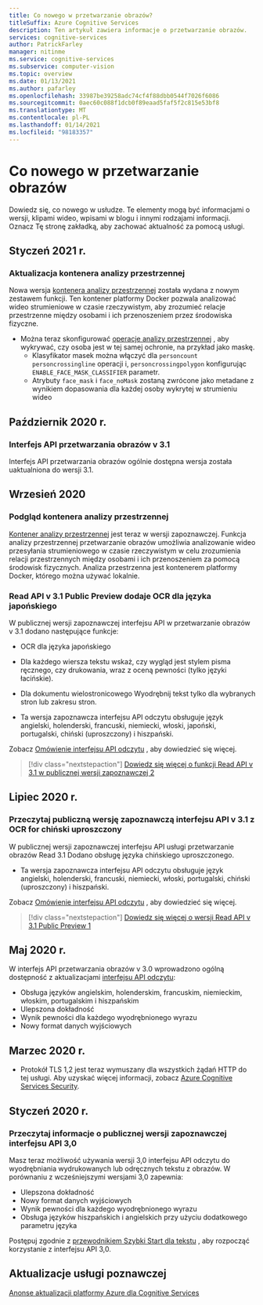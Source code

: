 ```yaml
---
title: Co nowego w przetwarzanie obrazów?
titleSuffix: Azure Cognitive Services
description: Ten artykuł zawiera informacje o przetwarzanie obrazów.
services: cognitive-services
author: PatrickFarley
manager: nitinme
ms.service: cognitive-services
ms.subservice: computer-vision
ms.topic: overview
ms.date: 01/13/2021
ms.author: pafarley
ms.openlocfilehash: 33987be39258adc74cf4f88dbb0544f7026f6086
ms.sourcegitcommit: 0aec60c088f1dcb0f89eaad5faf5f2c815e53bf8
ms.translationtype: MT
ms.contentlocale: pl-PL
ms.lasthandoff: 01/14/2021
ms.locfileid: "98183357"
---
```

# <a name="whats-new-in-computer-vision"></a>Co nowego w przetwarzanie obrazów

Dowiedz się, co nowego w usłudze. Te elementy mogą być informacjami o wersji, klipami wideo, wpisami w blogu i innymi rodzajami informacji. Oznacz Tę stronę zakładką, aby zachować aktualność za pomocą usługi.

## <a name="january-2021"></a>Styczeń 2021 r.

### <a name="spatial-analysis-container-update"></a>Aktualizacja kontenera analizy przestrzennej

Nowa wersja [kontenera analizy przestrzennej](spatial-analysis-container.md) została wydana z nowym zestawem funkcji. Ten kontener platformy Docker pozwala analizować wideo strumieniowe w czasie rzeczywistym, aby zrozumieć relacje przestrzenne między osobami i ich przenoszeniem przez środowiska fizyczne. 

* Można teraz skonfigurować [operacje analizy przestrzennej](spatial-analysis-operations.md) , aby wykrywać, czy osoba jest w tej samej ochronie, na przykład jako maskę. 
    * Klasyfikator masek można włączyć dla `personcount` `personcrossingline` operacji i, `personcrossingpolygon` konfigurując `ENABLE_FACE_MASK_CLASSIFIER` parametr.
    * Atrybuty `face_mask` i `face_noMask` zostaną zwrócone jako metadane z wynikiem dopasowania dla każdej osoby wykrytej w strumieniu wideo


## <a name="october-2020"></a>Październik 2020 r.

### <a name="computer-vision-api-v31-ga"></a>Interfejs API przetwarzania obrazów v 3.1

Interfejs API przetwarzania obrazów ogólnie dostępna wersja została uaktualniona do wersji 3.1.

## <a name="september-2020"></a>Wrzesień 2020

### <a name="spatial-analysis-container-preview"></a>Podgląd kontenera analizy przestrzennej

[Kontener analizy przestrzennej](spatial-analysis-container.md) jest teraz w wersji zapoznawczej. Funkcja analizy przestrzennej przetwarzanie obrazów umożliwia analizowanie wideo przesyłania strumieniowego w czasie rzeczywistym w celu zrozumienia relacji przestrzennych między osobami i ich przenoszeniem za pomocą środowisk fizycznych. Analiza przestrzenna jest kontenerem platformy Docker, którego można używać lokalnie. 

### <a name="read-api-v31-public-preview-adds-ocr-for-japanese"></a>Read API v 3.1 Public Preview dodaje OCR dla języka japońskiego
W publicznej wersji zapoznawczej interfejsu API w przetwarzanie obrazów v 3.1 dodano następujące funkcje:
* OCR dla języka japońskiego
* Dla każdego wiersza tekstu wskaż, czy wygląd jest stylem pisma ręcznego, czy drukowania, wraz z oceną pewności (tylko języki łacińskie).
* Dla dokumentu wielostronicowego Wyodrębnij tekst tylko dla wybranych stron lub zakresu stron.

* Ta wersja zapoznawcza interfejsu API odczytu obsługuje język angielski, holenderski, francuski, niemiecki, włoski, japoński, portugalski, chiński (uproszczony) i hiszpański.

Zobacz [Omówienie interfejsu API odczytu](concept-recognizing-text.md) , aby dowiedzieć się więcej.

> [!div class="nextstepaction"]
> [Dowiedz się więcej o funkcji Read API v 3.1 w publicznej wersji zapoznawczej 2](https://westus2.dev.cognitive.microsoft.com/docs/services/computer-vision-v3-1-preview-2/operations/5d986960601faab4bf452005)

## <a name="july-2020"></a>Lipiec 2020 r.

### <a name="read-api-v31-public-preview-with-ocr-for-simplified-chinese"></a>Przeczytaj publiczną wersję zapoznawczą interfejsu API v 3.1 z OCR for chiński uproszczony
W publicznej wersji zapoznawczej interfejsu API usługi przetwarzanie obrazów Read 3.1 Dodano obsługę języka chińskiego uproszczonego.

* Ta wersja zapoznawcza interfejsu API odczytu obsługuje język angielski, holenderski, francuski, niemiecki, włoski, portugalski, chiński (uproszczony) i hiszpański.

Zobacz [Omówienie interfejsu API odczytu](concept-recognizing-text.md) , aby dowiedzieć się więcej.

> [!div class="nextstepaction"]
> [Dowiedz się więcej o wersji Read API v 3.1 Public Preview 1](https://westus.dev.cognitive.microsoft.com/docs/services/computer-vision-v3-1-preview-1/operations/5d986960601faab4bf452005)

## <a name="may-2020"></a>Maj 2020 r.
W interfejs API przetwarzania obrazów v 3.0 wprowadzono ogólną dostępność z aktualizacjami [interfejsu API odczytu](concept-recognizing-text.md):

* Obsługa języków angielskim, holenderskim, francuskim, niemieckim, włoskim, portugalskim i hiszpańskim
* Ulepszona dokładność
* Wynik pewności dla każdego wyodrębnionego wyrazu
* Nowy format danych wyjściowych

## <a name="march-2020"></a>Marzec 2020 r.

* Protokół TLS 1,2 jest teraz wymuszany dla wszystkich żądań HTTP do tej usługi. Aby uzyskać więcej informacji, zobacz [Azure Cognitive Services Security](../cognitive-services-security.md).

## <a name="january-2020"></a>Styczeń 2020 r.

### <a name="read-api-30-public-preview"></a>Przeczytaj informacje o publicznej wersji zapoznawczej interfejsu API 3,0

Masz teraz możliwość używania wersji 3,0 interfejsu API odczytu do wyodrębniania wydrukowanych lub odręcznych tekstu z obrazów. W porównaniu z wcześniejszymi wersjami 3,0 zapewnia:
* Ulepszona dokładność
* Nowy format danych wyjściowych
* Wynik pewności dla każdego wyodrębnionego wyrazu
* Obsługa języków hiszpańskich i angielskich przy użyciu dodatkowego parametru języka

Postępuj zgodnie z [przewodnikiem Szybki Start dla tekstu](./quickstarts/csharp-hand-text.md?tabs=version-3) , aby rozpocząć korzystanie z interfejsu API 3,0.

## <a name="cognitive-service-updates"></a>Aktualizacje usługi poznawczej

[Anonse aktualizacji platformy Azure dla Cognitive Services](https://azure.microsoft.com/updates/?product=cognitive-services)